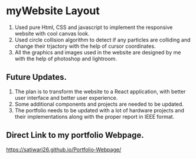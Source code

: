 # myWebsite Layout
1. Used pure Html, CSS and javascript to implement the responsive website with cool canvas look. 
2. Used circle collision algorithm to detect if any particles are colliding and change their trjactory with the help of cursor coordinates.
3. All the graphics and images used in the website are designed by me with the help of photoshop and lightroom.

## Future Updates.
1. The plan is to transform the website to a React application, with better user interface and better user experience.
2. Some additional components and projects are needed to be updated. 
3. The portfolio needs to be updated with a lot of hardware projects and their implementations along with the proper report in IEEE format. 

## Direct Link to my portfolio Webpage.
https://satiwari26.github.io/Portfolio-Webpage/
